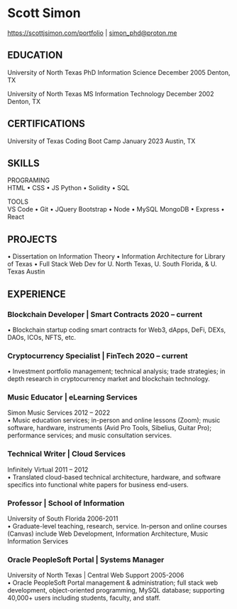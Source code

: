 # Scott Simon

<https://scottjsimon.com/portfolio> | simon_phd@proton.me

## EDUCATION</br>

University of North Texas
PhD Information Science
December 2005 Denton, TX

University of North Texas
MS Information Technology
December 2002 Denton, TX

## CERTIFICATIONS</br>

University of Texas
Coding Boot Camp
January 2023 Austin, TX

## SKILLS</br>

PROGRAMING</br>
HTML • CSS • JS
Python • Solidity • SQL

TOOLS</br>
VS Code • Git • JQuery
Bootstrap • Node • MySQL MongoDB • Express • React

## PROJECTS</br>

• Dissertation on Information Theory
• Information Architecture for Library of Texas
• Full Stack Web Dev for U. North Texas, U. South Florida, & U. Texas Austin

## EXPERIENCE</br>

### Blockchain Developer | Smart Contracts 2020 – current</br>

• Blockchain startup coding smart contracts for Web3, dApps, DeFi, DEXs, DAOs, ICOs, NFTS, etc.

### Cryptocurrency Specialist | FinTech 2020 – current</br>

• Investment portfolio management; technical analysis; trade strategies; in depth research in cryptocurrency market and blockchain technology.

### Music Educator | eLearning Services</br>

Simon Music Services 2012 – 2022</br>
• Music education services; in-person and online lessons (Zoom); music software, hardware, instruments (Avid Pro Tools, Sibelius, Guitar Pro); performance services; and music consultation services.

### Technical Writer | Cloud Services</br>

Infinitely Virtual 2011 – 2012</br>
• Translated cloud-based technical architecture, hardware, and software specifics into functional white papers for business end-users.

### Professor | School of Information</br>

University of South Florida 2006-2011</br>
• Graduate-level teaching, research, service. In-person and online courses (Canvas) include Web Development, Information Architecture, Music Information Services

### Oracle PeopleSoft Portal | Systems Manager</br>

University of North Texas | Central Web Support 2005-2006</br>
• Oracle PeopleSoft Portal management & administration; full stack web development, object-oriented programming, MySQL database; supporting 40,000+ users including students, faculty, and staff.
